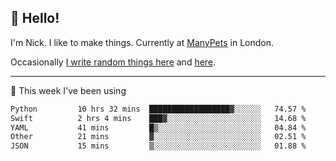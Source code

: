 ## 👋 Hello! 

I'm Nick. I like to make things. Currently at [ManyPets](https://manypets.com) in London.

Occasionally [I write random things here](https://nicksnell.com) and [here](https://twitter.com/nicksnell).

-------

🚀 This week I've been using

<!--START_SECTION:waka-->

```txt
Python         10 hrs 32 mins  ██████████████████▓░░░░░░   74.57 %
Swift          2 hrs 4 mins    ███▓░░░░░░░░░░░░░░░░░░░░░   14.68 %
YAML           41 mins         █▒░░░░░░░░░░░░░░░░░░░░░░░   04.84 %
Other          21 mins         ▓░░░░░░░░░░░░░░░░░░░░░░░░   02.51 %
JSON           15 mins         ▒░░░░░░░░░░░░░░░░░░░░░░░░   01.88 %
```

<!--END_SECTION:waka-->
